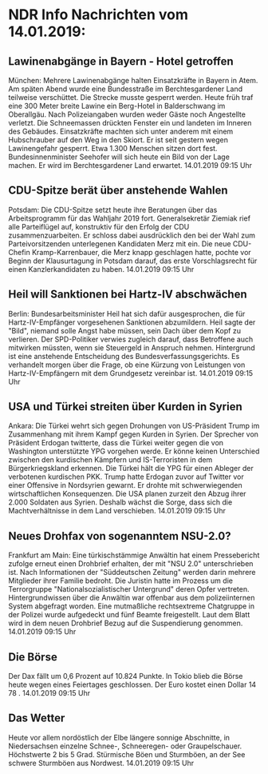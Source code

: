 # NDR Info Nachrichten vom 14.01.2019:


## Lawinenabgänge in Bayern - Hotel getroffen
München: Mehrere Lawinenabgänge halten Einsatzkräfte in Bayern in Atem. Am späten Abend wurde eine Bundesstraße im Berchtesgardener Land teilweise verschüttet. Die Strecke musste gesperrt werden. Heute früh traf eine 300 Meter breite Lawine ein Berg-Hotel in Balderschwang im Oberallgäu. Nach Polizeiangaben wurden weder Gäste noch Angestellte verletzt. Die Schneemassen drückten Fenster ein und landeten im Inneren des Gebäudes. Einsatzkräfte machten sich unter anderem mit einem Hubschrauber auf den Weg in den Skiort. Er ist seit gestern wegen Lawinengefahr gesperrt. Etwa 1.300 Menschen sitzen dort fest. Bundesinnenminister Seehofer will sich heute ein Bild von der Lage machen. Er wird im Berchtesgardener Land erwartet. 14.01.2019 09:15 Uhr 

## CDU-Spitze berät über anstehende Wahlen
Potsdam: Die CDU-Spitze setzt heute ihre Beratungen über das Arbeitsprogramm für das Wahljahr 2019 fort. Generalsekretär Ziemiak rief alle Parteiflügel auf, konstruktiv für den Erfolg der CDU zusammenzuarbeiten. Er schloss dabei ausdrücklich den bei der Wahl zum Parteivorsitzenden unterlegenen Kandidaten Merz mit ein. Die neue CDU-Chefin Kramp-Karrenbauer, die Merz knapp geschlagen hatte, pochte vor Beginn der Klausurtagung in Potsdam darauf, das erste Vorschlagsrecht für einen Kanzlerkandidaten zu haben. 14.01.2019 09:15 Uhr 

## Heil will Sanktionen bei Hartz-IV abschwächen
Berlin: Bundesarbeitsminister Heil hat sich dafür ausgesprochen, die für Hartz-IV-Empfänger vorgesehenen Sanktionen abzumildern. Heil sagte der "Bild", niemand solle Angst habe müssen, sein Dach über dem Kopf zu verlieren. Der SPD-Politiker verwies zugleich darauf, dass Betroffene auch mitwirken müssten, wenn sie Steuergeld in Anspruch nehmen. Hintergrund ist eine anstehende Entscheidung des Bundesverfassungsgerichts. Es verhandelt morgen über die Frage, ob eine Kürzung von Leistungen von Hartz-IV-Empfängern mit dem Grundgesetz vereinbar ist. 14.01.2019 09:15 Uhr 

## USA und Türkei streiten über Kurden in Syrien
Ankara: Die Türkei wehrt sich gegen Drohungen von US-Präsident Trump im Zusammenhang mit ihrem Kampf gegen Kurden in Syrien. Der Sprecher von Präsident Erdogan twitterte, dass die Türkei weiter gegen die von Washington unterstützte YPG vorgehen werde. Er könne keinen Unterschied zwischen den kurdischen Kämpfern und IS-Terroristen in dem Bürgerkriegskland erkennen. Die Türkei hält die YPG für einen Ableger der verbotenen kurdischen PKK. Trump hatte Erdogan zuvor auf Twitter vor einer Offensive in Nordsyrien gewarnt. Er drohte mit schwerwiegenden wirtschaftlichen Konsequenzen. Die USA planen zurzeit den Abzug ihrer 2.000 Soldaten aus Syrien. Deshalb wächst die Sorge, dass sich die Machtverhältnisse in dem Land verschieben. 14.01.2019 09:15 Uhr 

## Neues Drohfax von sogenanntem NSU-2.0?
Frankfurt am Main: Eine türkischstämmige Anwältin hat einem Pressebericht zufolge erneut einen Drohbrief erhalten, der mit "NSU 2.0" unterschrieben ist. Nach Informationen der "Süddeutschen Zeitung" werden darin mehrere Mitglieder ihrer Familie bedroht. Die Juristin hatte im Prozess um die Terrorgruppe "Nationalsozialistischer Untergrund" deren Opfer vertreten. Hintergrundwissen über die Anwältin war offenbar aus dem polizeiinternen System abgefragt worden. Eine mutmaßliche rechtsextreme Chatgruppe in der Polizei wurde aufgedeckt und fünf Beamte freigestellt. Laut dem Blatt wird in dem neuen Drohbrief Bezug auf die Suspendierung genommen. 14.01.2019 09:15 Uhr 

## Die Börse
Der Dax fällt um  0,6  Prozent auf  10.824  Punkte. In Tokio blieb die Börse heute wegen eines Feiertages geschlossen. Der Euro kostet einen Dollar  14 78 . 14.01.2019 09:15 Uhr 

## Das Wetter
Heute vor allem nordöstlich der Elbe längere sonnige Abschnitte, in Niedersachsen einzelne Schnee-, Schneeregen- oder Graupelschauer. Höchstwerte 2 bis 5 Grad. Stürmische Böen und Sturmböen, an der See schwere Sturmböen aus Nordwest. 14.01.2019 09:15 Uhr 
